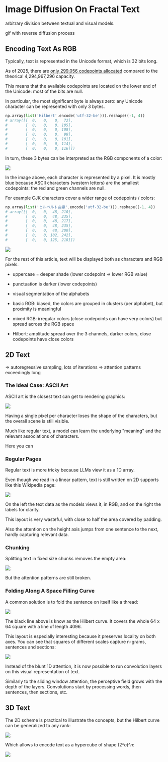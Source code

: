 # Image Diffusion On Fractal Text

arbitrary division between textual and visual models.

gif with reverse diffusion process

## Encoding Text As RGB

Typically, text is represented in the Unicode format, which is 32 bits long.

As of 2025, there are [only 299,056 codepoints allocated][wiki-unicode] compared to the theorical 4,294,967,296 capacity.

This means that the available codepoints are located on the lower end of the Unicode: most of the bits are null.

In particular, the most significant byte is always zero: any Unicode character can be represented with only 3 bytes.

```python
np.array(list('Hilbert'.encode('utf-32-be'))).reshape((-1, 4))
# array([[  0,   0,   0,  72],
#        [  0,   0,   0, 105],
#        [  0,   0,   0, 108],
#        [  0,   0,   0,  98],
#        [  0,   0,   0, 101],
#        [  0,   0,   0, 114],
#        [  0,   0,   0, 116]])
```

In turn, these 3 bytes can be interpreted as the RGB components of a color:

![][image-rgb-english]

In the image above, each character is represented by a pixel.
It is mostly blue because ASCII characters (western letters) are the smallest codepoints: the red and green channels are null.

For example CJK characters cover a wider range of codepoints / colors:

```python
np.array(list('ヒルベルト曲線'.encode('utf-32-be'))).reshape((-1, 4))
# array([[  0,   0,  48, 210],
#        [  0,   0,  48, 235],
#        [  0,   0,  48, 217],
#        [  0,   0,  48, 235],
#        [  0,   0,  48, 200],
#        [  0,   0, 102, 242],
#        [  0,   0, 125, 218]])
```

![][image-rgb-japanese]

For the rest of this article, text will be displayed both as characters and RGB pixels.

- uppercase = deeper shade (lower codepoint => lower RGB value)
- punctuation is darker (lower codepoints)
- visual segmentation of the alphabets

- basic RGB: biased, the colors are grouped in clusters (per alphabet), but proximity is meaningful
- mixed RGB: irregular colors (close codepoints can have very colors) but spread across the RGB space
- Hilbert: amplitude spread over the 3 channels, darker colors, close codepoints have close colors

## 2D Text

=> autoregressive sampling, lots of iterations
=> attention patterns exceedingly long

### The Ideal Case: ASCII Art

ASCII art is the closest text can get to rendering graphics:

![][image-2d-asciiart]

Having a single pixel per character loses the shape of the characters, but the overall scene is still visible.

Much like regular text, a model can learn the underlying "meaning" and the relevant associations of characters.

Here you can 

### Regular Pages

Regular text is more tricky because LLMs view it as a 1D array.

Even though we read in a linear pattern, text is still written on 2D supports like this Wikipedia page:

![][image-2d-split]

On the left the text data as the models views it, in RGB, and on the right the labels for clarity.

This layout is very wasteful, with close to half the area covered by padding.

Also the attention on the height axis jumps from one sentence to the next, hardly capturing relevant data.

### Chunking

Splitting text in fixed size chunks removes the empty area:

![][image-2d-chunk]

But the attention patterns are still broken.

### Folding Along A Space Filling Curve

A common solution is to fold the sentence on itself like a thread:

![][image-2d-hilbert]

The black line above is know as the Hilbert curve.
It covers the whole 64 x 64 square with a line of length 4096.

This layout is especially interesting because it preserves locality on both axes.
You can see that squares of different scales capture n-grams, sentences and sections:

![][image-2d-hilbert-zoom]

Instead of the blunt 1D attention, it is now possible to run convolution layers on this visual representation of text.

Similarly to the sliding window attention, the perceptive field grows with the depth of the layers.
Convolutions start by processing words, then sentences, then sections, etc.

## 3D Text

The 2D scheme is practical to illustrate the concepts, but the Hilbert curve can be generalized to any rank:

![][image-3d-hilbert-curve]

Which allows to encode text as a hypercube of shape $(2\^{o})\^{n}$:

![][image-3d-hilbert-rgb]

[image-2d-asciiart]: .assets/2d/asciiart.png
[image-2d-chunk]: .assets/2d/chunk.english.png
[image-2d-split]: .assets/2d/split.english.png

[image-2d-hilbert]: .assets/2d/hilbert.png
[image-2d-hilbert-attention]: .assets/2d/hilbert.attention.png
[image-2d-hilbert-zoom]: .assets/2d/hilbert.zoom.png
[image-3d-hilbert-curve]: .assets/3d/curve.png
[image-3d-hilbert-rgb]: .assets/3d/rgb.png

[image-rgb-english]: .assets/rgb/english.png
[image-rgb-japanese]: .assets/rgb/japanese.png

[wiki-unicode]: https://en.wikipedia.org/wiki/Plane_(Unicode)#Assigned_characters
